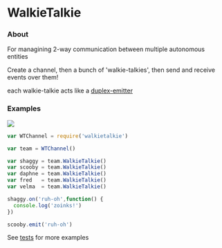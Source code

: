 # WalkieTalkie

### About
For managining 2-way communication between multiple autonomous entities

Create a channel,
then a bunch of 'walkie-talkies',
then send and receive events over them!

each walkie-talkie acts like a [duplex-emitter](https://github.com/pgte/duplex-emitter)

### Examples

<a class="requirebin-link" target="_blank" href="http://requirebin.com/?gist=7031031"><img src="http://requirebin.com/badge.png"></a>
```javascript
var WTChannel = require('walkietalkie')

var team = WTChannel()

var shaggy = team.WalkieTalkie()
var scooby = team.WalkieTalkie()
var daphne = team.WalkieTalkie()
var fred   = team.WalkieTalkie()
var velma  = team.WalkieTalkie()

shaggy.on('ruh-oh',function() {
  console.log('zoinks!')
})

scooby.emit('ruh-oh')
```


See [tests](https://github.com/kumavis/node-walkietalkie/blob/master/test.js) for more examples
